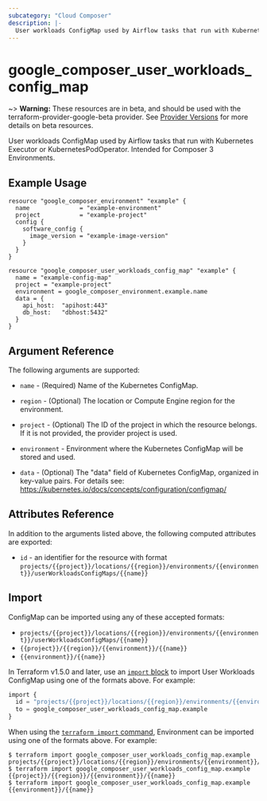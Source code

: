 ```yaml
---
subcategory: "Cloud Composer"
description: |-
  User workloads ConfigMap used by Airflow tasks that run with Kubernetes Executor or KubernetesPodOperator.
---
```


# google\_composer\_user\_workloads\_config\_map

~> **Warning:** These resources are in beta, and should be used with the terraform-provider-google-beta provider.
See [Provider Versions](https://terraform.io/docs/providers/google/guides/provider_versions.html) for more details on beta resources.

User workloads ConfigMap used by Airflow tasks that run with Kubernetes Executor or KubernetesPodOperator. 
Intended for Composer 3 Environments.

## Example Usage

```hcl
resource "google_composer_environment" "example" {
  name              = "example-environment"
  project           = "example-project"
  config {
    software_config {
      image_version = "example-image-version"
    }
  }
}

resource "google_composer_user_workloads_config_map" "example" {
  name = "example-config-map"
  project = "example-project"
  environment = google_composer_environment.example.name
  data = {
    api_host:  "apihost:443"
    db_host:   "dbhost:5432"
  }
}
```

## Argument Reference

The following arguments are supported:

* `name` -
  (Required)
  Name of the Kubernetes ConfigMap.

* `region` -
  (Optional)
  The location or Compute Engine region for the environment.

* `project` -
  (Optional)
  The ID of the project in which the resource belongs.
  If it is not provided, the provider project is used.

* `environment` -
  Environment where the Kubernetes ConfigMap will be stored and used.

* `data` -
  (Optional)
  The "data" field of Kubernetes ConfigMap, organized in key-value pairs.
  For details see: https://kubernetes.io/docs/concepts/configuration/configmap/



## Attributes Reference

In addition to the arguments listed above, the following computed attributes are exported:

* `id` - an identifier for the resource with format `projects/{{project}}/locations/{{region}}/environments/{{environment}}/userWorkloadsConfigMaps/{{name}}`

## Import

ConfigMap can be imported using any of these accepted formats:

* `projects/{{project}}/locations/{{region}}/environments/{{environment}}/userWorkloadsConfigMaps/{{name}}`
* `{{project}}/{{region}}/{{environment}}/{{name}}`
* `{{environment}}/{{name}}`

In Terraform v1.5.0 and later, use an [`import` block](https://developer.hashicorp.com/terraform/language/import) to import User Workloads ConfigMap using one of the formats above. For example:

```tf
import {
  id = "projects/{{project}}/locations/{{region}}/environments/{{environment}}/userWorkloadsConfigMaps/{{name}}"
  to = google_composer_user_workloads_config_map.example
}
```

When using the [`terraform import` command](https://developer.hashicorp.com/terraform/cli/commands/import), Environment can be imported using one of the formats above. For example:

```
$ terraform import google_composer_user_workloads_config_map.example projects/{{project}}/locations/{{region}}/environments/{{environment}}/userWorkloadsConfigMaps/{{name}}
$ terraform import google_composer_user_workloads_config_map.example {{project}}/{{region}}/{{environment}}/{{name}}
$ terraform import google_composer_user_workloads_config_map.example {{environment}}/{{name}}
```
